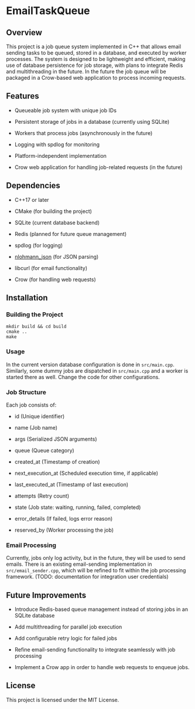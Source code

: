 # EmailTaskQueue

## Overview

This project is a job queue system implemented in C++ that allows email sending tasks to be queued, stored in a database, and executed by worker processes. The system is designed to be lightweight and efficient, making use of database persistence for job storage, with plans to integrate Redis and multithreading in the future. In the future the job queue will be packaged in a Crow-based web application to process incoming requests.

## Features

- Queueable job system with unique job IDs
- Persistent storage of jobs in a database (currently using SQLite)
- Workers that process jobs (asynchronously in the future)

- Logging with spdlog for monitoring

- Platform-independent implementation

- Crow web application for handling job-related requests (in the future)

## Dependencies

- C++17 or later

- CMake (for building the project)

- SQLite (current database backend)

- Redis (planned for future queue management)

- spdlog (for logging)
- [nlohmann_json](https://github.com/nlohmann/json) (for JSON parsing)

- libcurl (for email functionality)

- Crow (for handling web requests)

## Installation

### Building the Project

``` 
mkdir build && cd build
cmake ..
make
```
### Usage

In the current version database configuration is done in `src/main.cpp`. Similarly, some dummy jobs are dispatched in `src/main.cpp` and a worker is started there as well. Change the code for other configurations.

### Job Structure

Each job consists of:

- id (Unique identifier)

- name (Job name)

- args (Serialized JSON arguments)

- queue (Queue category)

- created_at (Timestamp of creation)

- next_execution_at (Scheduled execution time, if applicable)

- last_executed_at (Timestamp of last execution)

- attempts (Retry count)

- state (Job state: waiting, running, failed, completed)

- error_details (If failed, logs error reason)

- reserved_by (Worker processing the job)

### Email Processing

Currently, jobs only log activity, but in the future, they will be used to send emails. There is an existing email-sending implementation in `src/email_sender.cpp`, which will be refined to fit within the job processing framework. (TODO: documentation for integration user credentials)

## Future Improvements


 - Introduce Redis-based queue management instead of storing jobs in an SQLite database

- Add multithreading for parallel job execution

- Add configurable retry logic for failed jobs

- Refine email-sending functionality to integrate seamlessly with job processing
- Implement a Crow app in order to handle web requests to enqueue jobs.

## License

This project is licensed under the MIT License.
